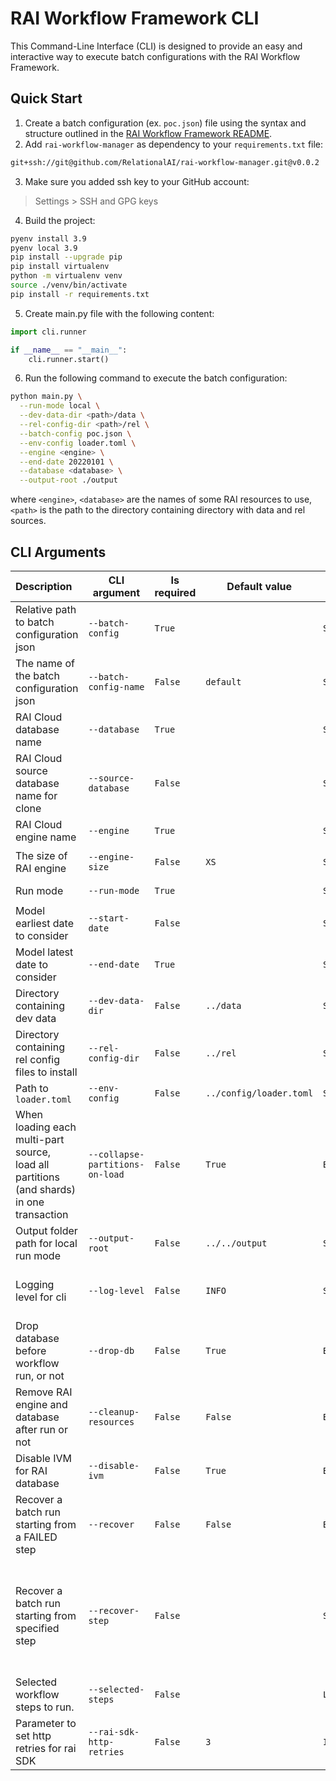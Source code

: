 # RAI Workflow Framework CLI

This Command-Line Interface (CLI) is designed to provide an easy and interactive way to execute batch configurations with the RAI Workflow Framework. 

## Quick Start
1. Create a batch configuration (ex. `poc.json`) file using the syntax and structure outlined in the [RAI Workflow Framework README](../workflow/README.md).
2. Add `rai-workflow-manager` as dependency to your `requirements.txt` file:
```txt
git+ssh://git@github.com/RelationalAI/rai-workflow-manager.git@v0.0.2
```
3. Make sure you added ssh key to your GitHub account:
> Settings > SSH and GPG keys
4. Build the project:
```bash
pyenv install 3.9
pyenv local 3.9
pip install --upgrade pip
pip install virtualenv
python -m virtualenv venv
source ./venv/bin/activate
pip install -r requirements.txt
```
5. Create main.py file with the following content:
```python
import cli.runner

if __name__ == "__main__":
    cli.runner.start()
```
6. Run the following command to execute the batch configuration:
```bash
python main.py \
  --run-mode local \
  --dev-data-dir <path>/data \
  --rel-config-dir <path>/rel \
  --batch-config poc.json \
  --env-config loader.toml \
  --engine <engine> \
  --end-date 20220101 \
  --database <database> \
  --output-root ./output
```
where `<engine>`, `<database>` are the names of some RAI resources to use, `<path>` is the path to the directory containing directory with data and rel sources.

## CLI Arguments
| Description                                                                                   | CLI argument                    | Is required | Default value           | Parameter Type          | Recognized Values                                                                                                                 |
|:----------------------------------------------------------------------------------------------|---------------------------------|-------------|-------------------------|-------------------------|-----------------------------------------------------------------------------------------------------------------------------------|
| Relative path to batch configuration json                                                     | `--batch-config`                | `True`      |                         | `String`                |                                                                                                                                   |
| The name of the batch configuration json                                                      | `--batch-config-name`           | `False`     | `default`               | `String`                |                                                                                                                                   |
| RAI Cloud database name                                                                       | `--database`                    | `True`      |                         | `String`                |                                                                                                                                   |
| RAI Cloud source database name for clone                                                      | `--source-database`             | `False`     |                         | `String`                |                                                                                                                                   |
| RAI Cloud engine name                                                                         | `--engine`                      | `True`      |                         | `String`                |                                                                                                                                   |
| The size of RAI engine                                                                        | `--engine-size`                 | `False`     | `XS`                    | `String`                | `['XS', 'S', 'M', 'L', 'XL']`                                                                                                     |
| Run mode                                                                                      | `--run-mode`                    | `True`      |                         | `String`                | `['local', 'remote']`                                                                                                             |
| Model earliest date to consider                                                               | `--start-date`                  | `False`     |                         | `String`                | format `YYYYmmdd`                                                                                                                 |
| Model latest date to consider                                                                 | `--end-date`                    | `True`      |                         | `String`                | format `YYYYmmdd`                                                                                                                 |
| Directory containing dev data                                                                 | `--dev-data-dir`                | `False`     | `../data`               | `String`                |                                                                                                                                   |
| Directory containing rel config files to install                                              | `--rel-config-dir`              | `False`     | `../rel`                | `String`                |                                                                                                                                   |
| Path to `loader.toml`                                                                         | `--env-config`                  | `False`     | `../config/loader.toml` | `String`                |                                                                                                                                   |
| When loading each multi-part source, <br/>load all partitions (and shards) in one transaction | `--collapse-partitions-on-load` | `False`     | `True`                  | `Bool`                  |                                                                                                                                   |
| Output folder path for local run mode                                                         | `--output-root`                 | `False`     | `../../output`          | `String`                |                                                                                                                                   |
| Logging level for cli                                                                         | `--log-level`                   | `False`     | `INFO`                  | `String`                | `['DEBUG', 'INFO', 'WARNING', 'ERROR', 'CRITICAL']`                                                                               |
| Drop database before workflow run, or not                                                     | `--drop-db`                     | `False`     | `True`                  | `Bool`                  |                                                                                                                                   |
| Remove RAI engine and database after run or not                                               | `--cleanup-resources`           | `False`     | `False`                 | `Bool`                  |                                                                                                                                   |
| Disable IVM for RAI database                                                                  | `--disable-ivm`                 | `False`     | `True`                  | `Bool`                  |                                                                                                                                   |
| Recover a batch run starting from a FAILED step                                               | `--recover`                     | `False`     | `False`                 | `BooleanOptionalAction` | `True` in case argument presents                                                                                                  |
| Recover a batch run starting from specified step                                              | `--recover-step`                | `False`     |                         | `String`                | The value should be a step name. You can get steps' information via console using [steps info query](#workflow-steps-information) |
| Selected workflow steps to run.                                                               | `--selected-steps`              | `False`     |                         | `List[String]`          |                                                                                                                                   |
| Parameter to set http retries for rai SDK                                                     | `--rai-sdk-http-retries`        | `False`     | `3`                     | `Int`                   | The value should be >= 0.                                                                                                         |
